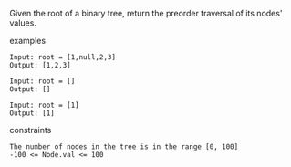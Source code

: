 Given the root of a binary tree, return the preorder traversal of its nodes' values.

examples

    Input: root = [1,null,2,3]
    Output: [1,2,3]

    Input: root = []
    Output: []

    Input: root = [1]
    Output: [1]

constraints

    The number of nodes in the tree is in the range [0, 100]
    -100 <= Node.val <= 100